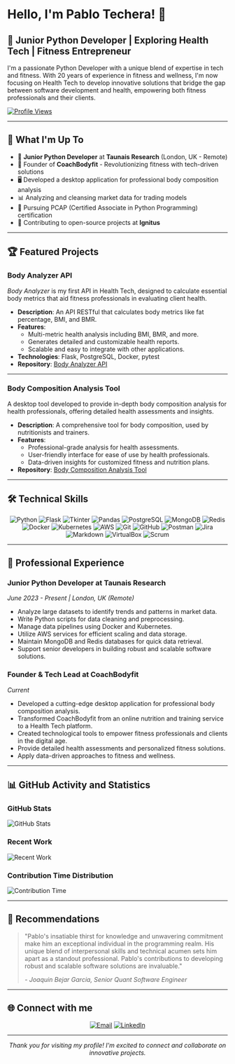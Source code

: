 # Hello, I'm Pablo Techera! 👋

## 💼 Junior Python Developer | Exploring Health Tech | Fitness Entrepreneur

I'm a passionate Python Developer with a unique blend of expertise in tech and fitness. With 20 years of experience in fitness and wellness, I'm now focusing on Health Tech to develop innovative solutions that bridge the gap between software development and health, empowering both fitness professionals and their clients.

[![Profile Views](https://komarev.com/ghpvc/?username=pablotech80&label=Profile%20views&color=0e76a8&style=flat)](https://github.com/pablotech80)

---

## 🚀 What I'm Up To

- 🐍 **Junior Python Developer** at **Taunais Research** (London, UK - Remote)
- 💪 Founder of **CoachBodyfit** - Revolutionizing fitness with tech-driven solutions
- 🖥️ Developed a desktop application for professional body composition analysis
- 📊 Analyzing and cleansing market data for trading models
- 🌱 Pursuing PCAP (Certified Associate in Python Programming) certification
- 🤝 Contributing to open-source projects at **Ignitus**

---

## 🏆 Featured Projects

### Body Analyzer API
*Body Analyzer* is my first API in Health Tech, designed to calculate essential body metrics that aid fitness professionals in evaluating client health. 

- **Description**: An API RESTful that calculates body metrics like fat percentage, BMI, and BMR.
- **Features**:
  - Multi-metric health analysis including BMI, BMR, and more.
  - Generates detailed and customizable health reports.
  - Scalable and easy to integrate with other applications.
- **Technologies**: Flask, PostgreSQL, Docker, pytest
- **Repository**: [Body Analyzer API](https://github.com/pablotech80/body_analyzer)

---

### Body Composition Analysis Tool
A desktop tool developed to provide in-depth body composition analysis for health professionals, offering detailed health assessments and insights.

- **Description**: A comprehensive tool for body composition, used by nutritionists and trainers.
- **Features**:
  - Professional-grade analysis for health assessments.
  - User-friendly interface for ease of use by health professionals.
  - Data-driven insights for customized fitness and nutrition plans.
- **Repository**: [Body Composition Analysis Tool](https://github.com/pablotech80/analisis_corporal)

---

## 🛠 Technical Skills

<p align="center">
  <img src="https://img.shields.io/badge/Python-3776AB?style=for-the-badge&logo=python&logoColor=white" alt="Python"/>
  <img src="https://img.shields.io/badge/Flask-000000?style=for-the-badge&logo=flask&logoColor=white" alt="Flask"/>
  <img src="https://img.shields.io/badge/Tkinter-FF6F00?style=for-the-badge&logo=python&logoColor=white" alt="Tkinter"/>
  <img src="https://img.shields.io/badge/Pandas-150458?style=for-the-badge&logo=pandas&logoColor=white" alt="Pandas"/>
  <img src="https://img.shields.io/badge/PostgreSQL-4479A1?style=for-the-badge&logo=postgresql&logoColor=white" alt="PostgreSQL"/>
  <img src="https://img.shields.io/badge/MongoDB-47A248?style=for-the-badge&logo=mongodb&logoColor=white" alt="MongoDB"/>
  <img src="https://img.shields.io/badge/Redis-DC382D?style=for-the-badge&logo=redis&logoColor=white" alt="Redis"/>
  <img src="https://img.shields.io/badge/Docker-2496ED?style=for-the-badge&logo=docker&logoColor=white" alt="Docker"/>
  <img src="https://img.shields.io/badge/Kubernetes-326CE5?style=for-the-badge&logo=kubernetes&logoColor=white" alt="Kubernetes"/>
  <img src="https://img.shields.io/badge/AWS-232F3E?style=for-the-badge&logo=amazon-aws&logoColor=white" alt="AWS"/>
  <img src="https://img.shields.io/badge/Git-F05032?style=for-the-badge&logo=git&logoColor=white" alt="Git"/>
  <img src="https://img.shields.io/badge/GitHub-181717?style=for-the-badge&logo=github&logoColor=white" alt="GitHub"/>
  <img src="https://img.shields.io/badge/Postman-FF6C37?style=for-the-badge&logo=postman&logoColor=white" alt="Postman"/>
  <img src="https://img.shields.io/badge/Jira-0052CC?style=for-the-badge&logo=jira&logoColor=white" alt="Jira"/>
  <img src="https://img.shields.io/badge/Markdown-000000?style=for-the-badge&logo=markdown&logoColor=white" alt="Markdown"/>
  <img src="https://img.shields.io/badge/VirtualBox-183A61?style=for-the-badge&logo=virtualbox&logoColor=white" alt="VirtualBox"/>
  <img src="https://img.shields.io/badge/Scrum%20Master-4A154B?style=for-the-badge&logo=scrum&logoColor=white" alt="Scrum"/>
</p>

---

## 💼 Professional Experience

### Junior Python Developer at Taunais Research
*June 2023 - Present | London, UK (Remote)*

- Analyze large datasets to identify trends and patterns in market data.
- Write Python scripts for data cleaning and preprocessing.
- Manage data pipelines using Docker and Kubernetes.
- Utilize AWS services for efficient scaling and data storage.
- Maintain MongoDB and Redis databases for quick data retrieval.
- Support senior developers in building robust and scalable software solutions.

### Founder & Tech Lead at CoachBodyfit
*Current*

- Developed a cutting-edge desktop application for professional body composition analysis.
- Transformed CoachBodyfit from an online nutrition and training service to a Health Tech platform.
- Created technological tools to empower fitness professionals and clients in the digital age.
- Provide detailed health assessments and personalized fitness solutions.
- Apply data-driven approaches to fitness and wellness.

---

## 📊 GitHub Activity and Statistics

### GitHub Stats
![GitHub Stats](https://github-readme-stats.vercel.app/api?username=pablotech80&show_icons=true&theme=radical)

### Recent Work
![Recent Work](https://next.ossinsight.io/widgets/official/compose-currently-working-on/thumbnail.png?user_id=144359221&activity_type=all&image_size=auto&color_scheme=light)

### Contribution Time Distribution
![Contribution Time](https://next.ossinsight.io/widgets/official/analyze-user-contribution-time-distribution/thumbnail.png?user_id=144359221&period=all_times&image_size=auto&color_scheme=light)

---

## 🌟 Recommendations

> "Pablo's insatiable thirst for knowledge and unwavering commitment make him an exceptional individual in the programming realm. His unique blend of interpersonal skills and technical acumen sets him apart as a standout professional. Pablo's contributions to developing robust and scalable software solutions are invaluable."
> 
> *- Joaquin Bejar Garcia, Senior Quant Software Engineer*

---

## 🌐 Connect with me

<p align="center">
  <a href="mailto:coachbodyfit@gmail.com"><img src="https://img.shields.io/badge/Email-D14836?style=for-the-badge&logo=gmail&logoColor=white" alt="Email"/></a>
  <a href="https://linkedin.com/in/pablo-tech" target="_blank"><img src="https://img.shields.io/badge/LinkedIn-0077B5?style=for-the-badge&logo=linkedin&logoColor=white" alt="LinkedIn"/></a>
</p>

---

<p align="center">
  <i>Thank you for visiting my profile! I'm excited to connect and collaborate on innovative projects.</i>
</p>